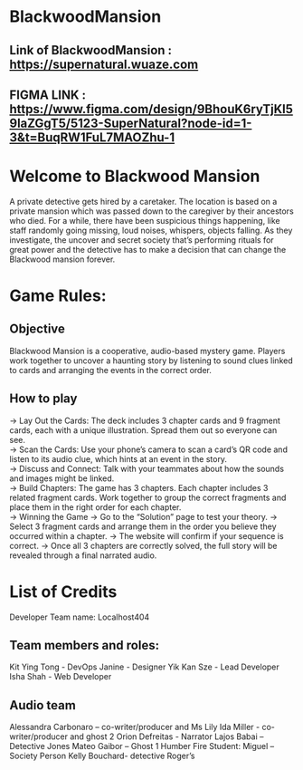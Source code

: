 # BlackwoodMansion
## Link of BlackwoodMansion : https://supernatural.wuaze.com
## FIGMA LINK : https://www.figma.com/design/9BhouK6ryTjKl59laZGgT5/5123-SuperNatural?node-id=1-3&t=BuqRW1FuL7MAOZhu-1

# Welcome to Blackwood Mansion

A private detective gets hired by a caretaker. The location is based on a private mansion which was passed down to the caregiver by their ancestors who died. For a while, there have been suspicious things happening, like staff randomly going missing, loud noises, whispers, objects falling. As they investigate, the uncover and secret society that’s performing rituals for great power and the detective has to make a decision that can change the Blackwood mansion forever. 

# Game Rules:
## Objective
Blackwood Mansion is a cooperative, audio-based mystery game. Players work together to uncover a haunting story by listening to sound clues linked to cards and arranging the events in the correct order.

## How to play
-> Lay Out the Cards: The deck includes 3 chapter cards and 9 fragment cards, each with a unique illustration. Spread them out so everyone can see.  
-> Scan the Cards: Use your phone’s camera to scan a card’s QR code and listen to its audio clue, which hints at an event in the story.  
-> Discuss and Connect: Talk with your teammates about how the sounds and images might be linked.  
-> Build Chapters: The game has 3 chapters. Each chapter includes 3 related fragment cards. Work together to group the correct fragments and place them in the right order for each chapter.  
-> Winning the Game 
-> Go to the “Solution” page to test your theory. 
-> Select 3 fragment cards and arrange them in the order you believe they occurred within a chapter. 
-> The website will confirm if your sequence is correct. 
-> Once all 3 chapters are correctly solved, the full story will be revealed through a final narrated audio. 

# List of Credits
Developer Team name: Localhost404 

## Team members and roles: 
Kit Ying Tong - DevOps 
Janine - Designer 
Yik Kan Sze - Lead Developer 
Isha Shah - Web Developer 

## Audio team
Alessandra Carbonaro – co-writer/producer and Ms Lily 
Ida Miller - co-writer/producer and ghost 2 
Orion Defreitas - Narrator 
Lajos Babai – Detective Jones 
Mateo Gaibor – Ghost 1 
Humber Fire Student: Miguel – Society Person 
Kelly Bouchard- detective Roger’s 
 
